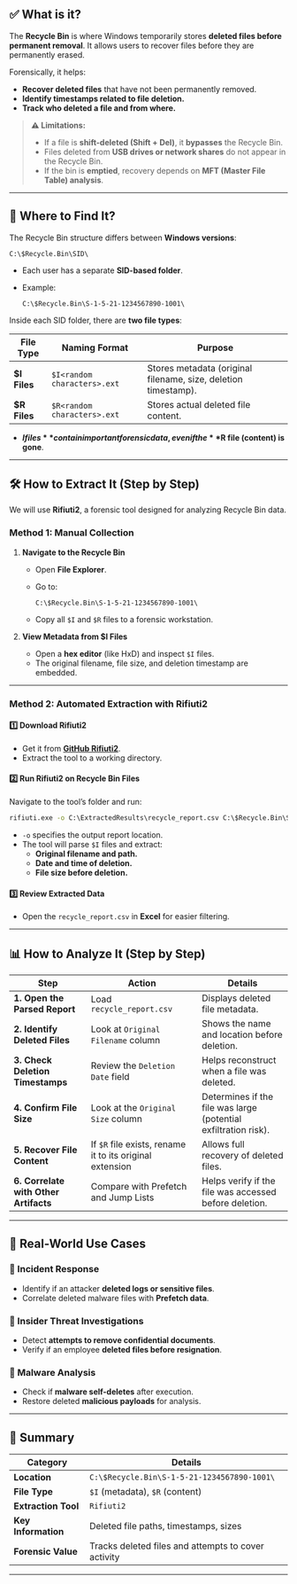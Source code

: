 ## ✅ **What is it?**

The **Recycle Bin** is where Windows temporarily stores **deleted files before permanent removal**. It allows users to recover files before they are permanently erased.

Forensically, it helps:

- **Recover deleted files** that have not been permanently removed.
- **Identify timestamps related to file deletion.**
- **Track who deleted a file and from where.**

> **⚠️ Limitations:**
> 
> - If a file is **shift-deleted (Shift + Del)**, it **bypasses** the Recycle Bin.
> - Files deleted from **USB drives or network shares** do not appear in the Recycle Bin.
> - If the bin is **emptied**, recovery depends on **MFT (Master File Table) analysis**.

---

## **📍 Where to Find It?**

The Recycle Bin structure differs between **Windows versions**:

```
C:\$Recycle.Bin\SID\
```

- Each user has a separate **SID-based folder**.
- Example:
    
    ```
    C:\$Recycle.Bin\S-1-5-21-1234567890-1001\
    ```
    

Inside each SID folder, there are **two file types**:

|**File Type**|**Naming Format**|**Purpose**|
|---|---|---|
|**$I Files**|`$I<random characters>.ext`|Stores metadata (original filename, size, deletion timestamp).|
|**$R Files**|`$R<random characters>.ext`|Stores actual deleted file content.|

- **$I files** contain important forensic data, even if the **$R file (content) is gone**.

---

## **🛠️ How to Extract It (Step by Step)**

We will use **Rifiuti2**, a forensic tool designed for analyzing Recycle Bin data.

### **Method 1: Manual Collection**

1. **Navigate to the Recycle Bin**
    
    - Open **File Explorer**.
    - Go to:
        
        ```
        C:\$Recycle.Bin\S-1-5-21-1234567890-1001\
        ```
        
    - Copy all `$I` and `$R` files to a forensic workstation.
2. **View Metadata from $I Files**
    
    - Open a **hex editor** (like HxD) and inspect `$I` files.
    - The original filename, file size, and deletion timestamp are embedded.

---

### **Method 2: Automated Extraction with Rifiuti2**

#### **1️⃣ Download Rifiuti2**

- Get it from **[GitHub Rifiuti2](https://github.com/abelcheung/rifiuti2)**.
- Extract the tool to a working directory.

#### **2️⃣ Run Rifiuti2 on Recycle Bin Files**

Navigate to the tool’s folder and run:

```cmd
rifiuti.exe -o C:\ExtractedResults\recycle_report.csv C:\$Recycle.Bin\S-1-5-21-1234567890-1001\
```

- `-o` specifies the output report location.
- The tool will parse `$I` files and extract:
    - **Original filename and path.**
    - **Date and time of deletion.**
    - **File size before deletion.**

#### **3️⃣ Review Extracted Data**

- Open the `recycle_report.csv` in **Excel** for easier filtering.

---

## **📊 How to Analyze It (Step by Step)**

|**Step**|**Action**|**Details**|
|---|---|---|
|**1. Open the Parsed Report**|Load `recycle_report.csv`|Displays deleted file metadata.|
|**2. Identify Deleted Files**|Look at `Original Filename` column|Shows the name and location before deletion.|
|**3. Check Deletion Timestamps**|Review the `Deletion Date` field|Helps reconstruct when a file was deleted.|
|**4. Confirm File Size**|Look at the `Original Size` column|Determines if the file was large (potential exfiltration risk).|
|**5. Recover File Content**|If `$R` file exists, rename it to its original extension|Allows full recovery of deleted files.|
|**6. Correlate with Other Artifacts**|Compare with Prefetch and Jump Lists|Helps verify if the file was accessed before deletion.|

---

## **🚨 Real-World Use Cases**

### **📌 Incident Response**

- Identify if an attacker **deleted logs or sensitive files**.
- Correlate deleted malware files with **Prefetch data**.

### **📌 Insider Threat Investigations**

- Detect **attempts to remove confidential documents**.
- Verify if an employee **deleted files before resignation**.

### **📌 Malware Analysis**

- Check if **malware self-deletes** after execution.
- Restore deleted **malicious payloads** for analysis.

---

## **🔎 Summary**

|**Category**|**Details**|
|---|---|
|**Location**|`C:\$Recycle.Bin\S-1-5-21-1234567890-1001\`|
|**File Type**|`$I` (metadata), `$R` (content)|
|**Extraction Tool**|`Rifiuti2`|
|**Key Information**|Deleted file paths, timestamps, sizes|
|**Forensic Value**|Tracks deleted files and attempts to cover activity|

---
